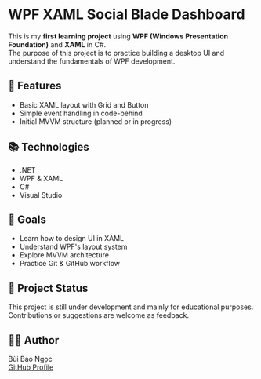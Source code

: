 # WPF XAML Social Blade Dashboard

This is my **first learning project** using **WPF (Windows Presentation Foundation)** and **XAML** in C#.  
The purpose of this project is to practice building a desktop UI and understand the fundamentals of WPF development.

## 🚀 Features

- Basic XAML layout with Grid and Button
- Simple event handling in code-behind
- Initial MVVM structure (planned or in progress)

## 📚 Technologies

- .NET
- WPF & XAML
- C#
- Visual Studio

## 🎯 Goals

- Learn how to design UI in XAML
- Understand WPF's layout system
- Explore MVVM architecture
- Practice Git & GitHub workflow

## 📁 Project Status

This project is still under development and mainly for educational purposes.  
Contributions or suggestions are welcome as feedback.

## 🙋‍♂️ Author

Bùi Báo Ngọc  
[GitHub Profile](https://github.com/Ngoc20041)

